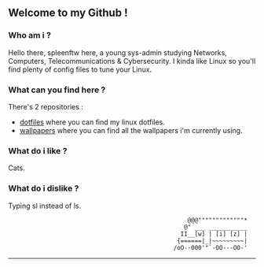 ## Welcome to my Github !

### Who am i ?
Hello there, spleenftw here, a young sys-admin studying Networks, Computers, Telecommunications & Cybersecurity. I kinda like Linux so you'll find plenty of config files to tune your Linux.


### What can you find here ?
There's 2 repositories :
  - [dotfiles](https://github.com/spleenftw/dotfiles) where you can find my linux dotfiles.
  - [wallpapers](https://github.com/spleenftw/wallpapers) where you can find all the wallpapers i'm currently using.

### What do i like ?
Cats.

### What do i dislike ?
Typing sl instead of ls.

                                                       @@@"""""""""""""*
                                                      @" ___ ___________
                                                     II__[w] | [i] [z] |
                                                    {======|_|~~~~~~~~~|
                                                   /oO--000'"`-OO---OO-'
************************************************************************


